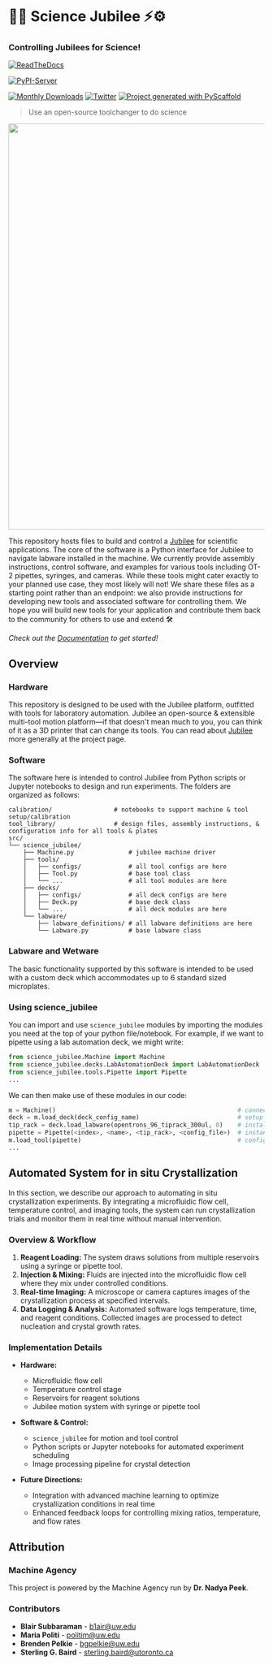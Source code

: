 # 🔬🧪 Science Jubilee ⚡⚙️
### Controlling Jubilees for Science!

<!-- [![Built Status](https://api.cirrus-ci.com/github/<USER>/science-jubilee.svg?branch=main)](https://cirrus-ci.com/github/<USER>/science-jubilee) -->
[![ReadTheDocs](https://readthedocs.org/projects/science-jubilee/badge/?version=latest)](https://science-jubilee.readthedocs.io/en/stable/)
<!--- [![Coveralls](https://img.shields.io/coveralls/github/machineagency/science-jubilee/main.svg)](https://coveralls.io/r/machineagency/science-jubilee) --->
[![PyPI-Server](https://img.shields.io/pypi/v/science-jubilee.svg)](https://pypi.org/project/science-jubilee/)
<!-- [![Conda-Forge](https://img.shields.io/conda/vn/conda-forge/science-jubilee.svg)](https://anaconda.org/conda-forge/science-jubilee) -->
[![Monthly Downloads](https://pepy.tech/badge/science-jubilee/month)](https://pepy.tech/project/science-jubilee)
[![Twitter](https://img.shields.io/twitter/url/http/shields.io.svg?style=social&label=Twitter)](https://twitter.com/machine_agency)
[![Project generated with PyScaffold](https://img.shields.io/badge/-PyScaffold-005CA0?logo=pyscaffold)](https://pyscaffold.org/)

> Use an open-source toolchanger to do science

<p align="center"><img src="./docs/_static/pipetting.gif" width="800"/></p>

This repository hosts files to build and control a [Jubilee](https://jubilee3d.com/index.php?title=Main_Page) for scientific applications. The core of the software is a Python interface for Jubilee to navigate labware installed in the machine. We currently provide assembly instructions, control software, and examples for various tools including OT-2 pipettes, syringes, and cameras. While these tools might cater exactly to your planned use case, they most likely will not! We share these files as a starting point rather than an endpoint: we also provide instructions for developing new tools and associated software for controlling them. We hope you will build new tools for your application and contribute them back to the community for others to use and extend 🛠️

_Check out the [Documentation](https://science-jubilee.readthedocs.io/en/latest/index.html) to get started!_


## Overview
### Hardware
This repository is designed to be used with the Jubilee platform, outfitted with tools for laboratory automation. Jubilee an open-source & extensible multi-tool motion platform—if that doesn't mean much to you, you can think of it as a 3D printer that can change its tools. You can read about [Jubilee](https://jubilee3d.com/index.php?title=Main_Page) more generally at the project page.

### Software
The software here is intended to control Jubilee from Python scripts or Jupyter notebooks to design and run experiments. The folders are organized as follows:
```
calibration/                 # notebooks to support machine & tool setup/calibration
tool_library/                # design files, assembly instructions, & configuration info for all tools & plates
src/
└── science_jubilee/
    ├── Machine.py               # jubilee machine driver
    ├── tools/
    │   ├── configs/             # all tool configs are here
    │   ├── Tool.py              # base tool class
    │   └── ...                  # all tool modules are here
    ├── decks/
    │   ├── configs/             # all deck configs are here
    │   ├── Deck.py              # base deck class
    │   └── ...                  # all deck modules are here
    └── labware/
        ├── labware_definitions/ # all labware definitions are here
        └── Labware.py           # base labware class
```

### Labware and Wetware
The basic functionality supported by this software is intended to be used with a custom deck which accommodates up to 6 standard sized microplates.

### Using science_jubilee
You can import and use `science_jubilee` modules by importing the modules you need at the top of your python file/notebook. For example, if we want to pipette using a lab automation deck, we might write:
```python
from science_jubilee.Machine import Machine                             # import machine driver
from science_jubilee.decks.LabAutomationDeck import LabAutomationDeck   # import lab automation deck module
from science_jubilee.tools.Pipette import Pipette                       # import pipette module
...                                                                     # you can import other decks/tools here, or make your own!
```
We can then make use of these modules in our code:
```python
m = Machine()                                                  # connect to your jubilee
deck = m.load_deck(deck_config_name)                           # setup your deck
tip_rack = deck.load_labware(opentrons_96_tiprack_300ul, 0)    # install an opentrons tip rack in slot 0 of the deck
pipette = Pipette(<index>, <name>, <tip_rack>, <config_file>)  # instantiate your pipette tool
m.load_tool(pipette)                                           # configure the pipette for use on the machine
...
```
## Automated System for in situ Crystallization

In this section, we describe our approach to automating in situ crystallization experiments. By integrating a microfluidic flow cell, temperature control, and imaging tools, the system can run crystallization trials and monitor them in real time without manual intervention.

### Overview & Workflow

1. **Reagent Loading:** The system draws solutions from multiple reservoirs using a syringe or pipette tool.  
2. **Injection & Mixing:** Fluids are injected into the microfluidic flow cell where they mix under controlled conditions.  
3. **Real-time Imaging:** A microscope or camera captures images of the crystallization process at specified intervals.  
4. **Data Logging & Analysis:** Automated software logs temperature, time, and reagent conditions. Collected images are processed to detect nucleation and crystal growth rates.


### Implementation Details

- **Hardware:**  
  - Microfluidic flow cell  
  - Temperature control stage  
  - Reservoirs for reagent solutions  
  - Jubilee motion system with syringe or pipette tool

- **Software & Control:**  
  - `science_jubilee` for motion and tool control  
  - Python scripts or Jupyter notebooks for automated experiment scheduling  
  - Image processing pipeline for crystal detection

- **Future Directions:**  
  - Integration with advanced machine learning to optimize crystallization conditions in real time  
  - Enhanced feedback loops for controlling mixing ratios, temperature, and flow rates


## Attribution

### Machine Agency
This project is powered by the Machine Agency run by **Dr. Nadya Peek**.

### Contributors
- **Blair Subbaraman** - b1air@uw.edu
- **Maria Politi** - politim@uw.edu
- **Brenden Pelkie** - bgpelkie@uw.edu
- **Sterling G. Baird** - sterling.baird@utoronto.ca

